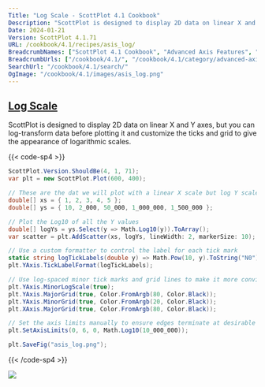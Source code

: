 ```yaml
---
Title: "Log Scale - ScottPlot 4.1 Cookbook"
Description: "ScottPlot is designed to display 2D data on linear X and Y axes, but you can log-transform data before plotting it and customize the ticks and grid to give the appearance of logarithmic scales."
Date: 2024-01-21
Version: ScottPlot 4.1.71
URL: /cookbook/4.1/recipes/asis_log/
BreadcrumbNames: ["ScottPlot 4.1 Cookbook", "Advanced Axis Features", "Log Scale"]
BreadcrumbUrls: ["/cookbook/4.1/", "/cookbook/4.1/category/advanced-axis-features", "/cookbook/4.1/recipes/asis_log/"]
SearchUrl: "/cookbook/4.1/search/"
OgImage: "/cookbook/4.1/images/asis_log.png"
---
```


<h2><a id='log-scale' href='/cookbook/4.1/recipes/asis_log/'>Log Scale</a></h2>

ScottPlot is designed to display 2D data on linear X and Y axes, but you can log-transform data before plotting it and customize the ticks and grid to give the appearance of logarithmic scales.

{{< code-sp4 >}}

```cs
ScottPlot.Version.ShouldBe(4, 1, 71);
var plt = new ScottPlot.Plot(600, 400);

// These are the dat we will plot with a linear X scale but log Y scale
double[] xs = { 1, 2, 3, 4, 5 };
double[] ys = { 10, 2_000, 50_000, 1_000_000, 1_500_000 };

// Plot the Log10 of all the Y values
double[] logYs = ys.Select(y => Math.Log10(y)).ToArray();
var scatter = plt.AddScatter(xs, logYs, lineWidth: 2, markerSize: 10);

// Use a custom formatter to control the label for each tick mark
static string logTickLabels(double y) => Math.Pow(10, y).ToString("N0");
plt.YAxis.TickLabelFormat(logTickLabels);

// Use log-spaced minor tick marks and grid lines to make it more convincing
plt.YAxis.MinorLogScale(true);
plt.YAxis.MajorGrid(true, Color.FromArgb(80, Color.Black));
plt.YAxis.MinorGrid(true, Color.FromArgb(20, Color.Black));
plt.XAxis.MajorGrid(true, Color.FromArgb(80, Color.Black));

// Set the axis limits manually to ensure edges terminate at desirable locations
plt.SetAxisLimits(0, 6, 0, Math.Log10(10_000_000));

plt.SaveFig("asis_log.png");
```

{{< /code-sp4 >}}

<img src='../../images/asis_log.png' class='d-block mx-auto my-5' />



